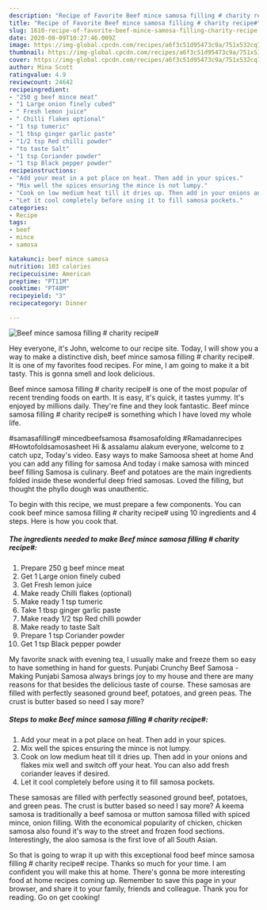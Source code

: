 ```yaml
---
description: "Recipe of Favorite Beef mince samosa filling # charity recipe#"
title: "Recipe of Favorite Beef mince samosa filling # charity recipe#"
slug: 1610-recipe-of-favorite-beef-mince-samosa-filling-charity-recipe
date: 2020-08-09T10:27:46.009Z
image: https://img-global.cpcdn.com/recipes/a6f3c51d95473c9a/751x532cq70/beef-mince-samosa-filling-charity-recipe-recipe-main-photo.jpg
thumbnail: https://img-global.cpcdn.com/recipes/a6f3c51d95473c9a/751x532cq70/beef-mince-samosa-filling-charity-recipe-recipe-main-photo.jpg
cover: https://img-global.cpcdn.com/recipes/a6f3c51d95473c9a/751x532cq70/beef-mince-samosa-filling-charity-recipe-recipe-main-photo.jpg
author: Mina Scott
ratingvalue: 4.9
reviewcount: 24642
recipeingredient:
- "250 g beef mince meat"
- "1 Large onion finely cubed"
- " Fresh lemon juice"
- " Chilli flakes optional"
- "1 tsp tumeric"
- "1 tbsp ginger garlic paste"
- "1/2 tsp Red chilli powder"
- "to taste Salt"
- "1 tsp Coriander powder"
- "1 tsp Black pepper powder"
recipeinstructions:
- "Add your meat in a pot place on heat. Then add in your spices."
- "Mix well the spices ensuring the mince is not lumpy."
- "Cook on low medium heat till it dries up. Then add in your onions and flakes mix well and switch off your heat. You can also add fresh coriander leaves if desired."
- "Let it cool completely before using it to fill samosa pockets."
categories:
- Recipe
tags:
- beef
- mince
- samosa

katakunci: beef mince samosa 
nutrition: 103 calories
recipecuisine: American
preptime: "PT11M"
cooktime: "PT48M"
recipeyield: "3"
recipecategory: Dinner

---
```



![Beef mince samosa filling # charity recipe#](https://img-global.cpcdn.com/recipes/a6f3c51d95473c9a/751x532cq70/beef-mince-samosa-filling-charity-recipe-recipe-main-photo.jpg)

Hey everyone, it's John, welcome to our recipe site. Today, I will show you a way to make a distinctive dish, beef mince samosa filling # charity recipe#. It is one of my favorites food recipes. For mine, I am going to make it a bit tasty. This is gonna smell and look delicious.

Beef mince samosa filling # charity recipe# is one of the most popular of recent trending foods on earth. It is easy, it's quick, it tastes yummy. It's enjoyed by millions daily. They're fine and they look fantastic. Beef mince samosa filling # charity recipe# is something which I have loved my whole life.

#samasafilling# mincedbeefsamosa #samosafolding #Ramadanrecipes #Howtofoldsamosasheet Hi &amp; assalamu alakum everyone, welcome to z catch upz, Today&#39;s video. Easy ways to make Samoosa sheet at home And you can add any filling for samosa And today i make samosa with minced beef filling Samosa is culinary. Beef and potatoes are the main ingredients folded inside these wonderful deep fried samosas. Loved the filling, but thought the phyllo dough was unauthentic.


To begin with this recipe, we must prepare a few components. You can cook beef mince samosa filling # charity recipe# using 10 ingredients and 4 steps. Here is how you cook that.

<!--inarticleads1-->

##### The ingredients needed to make Beef mince samosa filling # charity recipe#:

1. Prepare 250 g beef mince meat
1. Get 1 Large onion finely cubed
1. Get  Fresh lemon juice
1. Make ready  Chilli flakes (optional)
1. Make ready 1 tsp tumeric
1. Take 1 tbsp ginger garlic paste
1. Make ready 1/2 tsp Red chilli powder
1. Make ready to taste Salt
1. Prepare 1 tsp Coriander powder
1. Get 1 tsp Black pepper powder


My favorite snack with evening tea, I usually make and freeze them so easy to have something in hand for guests. Punjabi Crunchy Beef Samosa - Making Punjabi Samosa always brings joy to my house and there are many reasons for that besides the delicious taste of course. These samosas are filled with perfectly seasoned ground beef, potatoes, and green peas. The crust is butter based so need I say more? 

<!--inarticleads2-->

##### Steps to make Beef mince samosa filling # charity recipe#:

1. Add your meat in a pot place on heat. Then add in your spices.
1. Mix well the spices ensuring the mince is not lumpy.
1. Cook on low medium heat till it dries up. Then add in your onions and flakes mix well and switch off your heat. You can also add fresh coriander leaves if desired.
1. Let it cool completely before using it to fill samosa pockets.


These samosas are filled with perfectly seasoned ground beef, potatoes, and green peas. The crust is butter based so need I say more? A keema samosa is traditionally a beef samosa or mutton samosa filled with spiced mince, onion filling. With the economical popularity of chicken, chicken samosa also found it&#39;s way to the street and frozen food sections. Interestingly, the aloo samosa is the first love of all South Asian. 

So that is going to wrap it up with this exceptional food beef mince samosa filling # charity recipe# recipe. Thanks so much for your time. I am confident you will make this at home. There's gonna be more interesting food at home recipes coming up. Remember to save this page in your browser, and share it to your family, friends and colleague. Thank you for reading. Go on get cooking!
